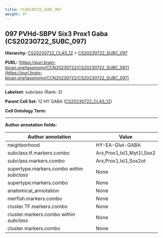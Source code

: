 ```yaml
---
title: CS20230722_SUBC_097
weight: 97
---
```

## 097 PVHd-SBPV Six3 Prox1 Gaba (CS20230722_SUBC_097)
<b>Hierarchy: </b>
[CS20230722_CLAS_12](../CS20230722_CLAS_12) >
[CS20230722_SUBC_097](../CS20230722_SUBC_097)

**PURL:** [https://purl.brain-bican.org/taxonomy/CCN20230722/CS20230722_SUBC_097](https://purl.brain-bican.org/taxonomy/CCN20230722/CS20230722_SUBC_097)

---


**Labelset:** subclass (Rank: 2)

**Parent Cell Set:** 12 HY GABA ([CS20230722_CLAS_12](../CS20230722_CLAS_12))



**Cell Ontology Term:** 

[MARKER GENES.]: #


---

[TRANSFERRED ANNOTATIONS.]: #


[AUTHOR ANNOTATION FIELDS.]: #


**Author annotation fields:**

| Author annotation | Value |
|-------------------|-------|
|neighborhood|HY-EA-Glut-GABA|
|subclass.tf.markers.combo|Arx,Prox1,Isl1,Myt1l,Sox2|
|subclass.markers.combo|Arx,Prox1,Isl1,Sox2ot|
|supertype.markers.combo _within subclass_|None|
|supertype.markers.combo|None|
|anatomical_annotation|None|
|merfish.markers.combo|None|
|cluster.TF.markers.combo|None|
|cluster.markers.combo _within subclass_|None|
|cluster.markers.combo|None|
